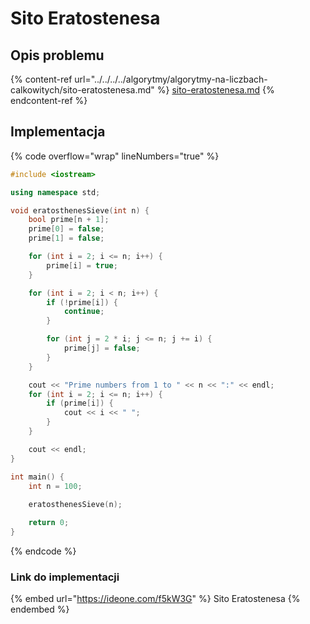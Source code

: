 # Sito Eratostenesa

## Opis problemu

{% content-ref url="../../../../algorytmy/algorytmy-na-liczbach-calkowitych/sito-eratostenesa.md" %}
[sito-eratostenesa.md](../../../../algorytmy/algorytmy-na-liczbach-calkowitych/sito-eratostenesa.md)
{% endcontent-ref %}

## Implementacja

{% code overflow="wrap" lineNumbers="true" %}
```cpp
#include <iostream>

using namespace std;

void eratosthenesSieve(int n) {
    bool prime[n + 1];
    prime[0] = false;
    prime[1] = false;

    for (int i = 2; i <= n; i++) {
        prime[i] = true;
    }

    for (int i = 2; i < n; i++) {
        if (!prime[i]) {
            continue;
        }

        for (int j = 2 * i; j <= n; j += i) {
            prime[j] = false;
        }
    }

    cout << "Prime numbers from 1 to " << n << ":" << endl;
    for (int i = 2; i <= n; i++) {
        if (prime[i]) {
            cout << i << " ";
        }
    }

    cout << endl;
}

int main() {
    int n = 100;
    
    eratosthenesSieve(n);

    return 0;
}
```
{% endcode %}

### Link do implementacji

{% embed url="https://ideone.com/f5kW3G" %}
Sito Eratostenesa
{% endembed %}
